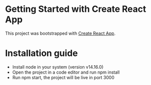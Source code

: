# Getting Started with Create React App

This project was bootstrapped with [Create React App](https://github.com/facebook/create-react-app).

# Installation guide
- Install node in your system (version v14.16.0)
- Open the project in a code editor and run npm install
- Run npm start, the project will be live in port 3000